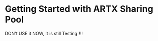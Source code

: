 # Getting Started with ARTX Sharing Pool


  DON't USE it NOW, It is still Testing !!! 

 
 
 
 
 
 
 
